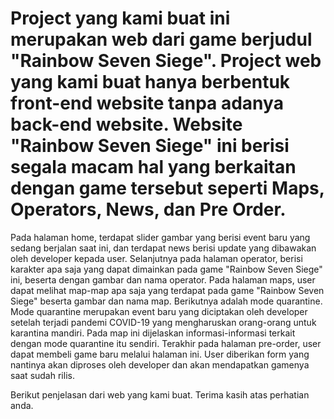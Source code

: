 # Project yang kami buat ini merupakan web dari game berjudul "Rainbow Seven Siege". Project web yang kami buat hanya berbentuk front-end website tanpa adanya back-end website. Website "Rainbow Seven Siege" ini berisi segala macam hal yang berkaitan dengan game tersebut seperti Maps, Operators, News, dan Pre Order. 

Pada halaman home, terdapat slider gambar yang berisi event baru yang sedang berjalan saat ini, dan terdapat news berisi update yang dibawakan oleh developer kepada user. Selanjutnya pada halaman operator, berisi karakter apa saja yang dapat dimainkan pada game "Rainbow Seven Siege" ini, beserta dengan gambar dan nama operator. Pada halaman maps, user dapat melihat map-map apa saja yang terdapat pada game "Rainbow Seven Siege" beserta gambar dan nama map. Berikutnya adalah mode quarantine. Mode quarantine merupakan event baru yang diciptakan oleh developer setelah terjadi pandemi COVID-19 yang mengharuskan orang-orang untuk karantina mandiri. Pada map ini dijelaskan informasi-informasi terkait dengan mode quarantine itu sendiri. Terakhir pada halaman pre-order, user dapat membeli game baru melalui halaman ini. User diberikan form yang nantinya akan diproses oleh developer dan akan mendapatkan gamenya saat sudah rilis.

Berikut penjelasan dari web yang kami buat. Terima kasih atas perhatian anda.